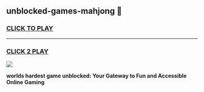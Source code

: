 
## unblocked-games-mahjong 👋
<h3>
<a href="https://premium.freeplayer.one?title=unblocked-games-mahjong&ref=14F">CLICK TO PLAY</a></h3>
<hr>

<h3>
<a href="https://premium.freeplayer.one?title=unblocked-games-mahjong&ref=14F">CLICK 2 PLAY</a>
  
</h3>

<a href="https://premium.freeplayer.one?title=unblocked-games-mahjong&ref=12F/"><img src="https://clearcache.store/games.png"></a>


**worlds hardest game unblocked: Your Gateway to Fun and Accessible Online Gaming**
